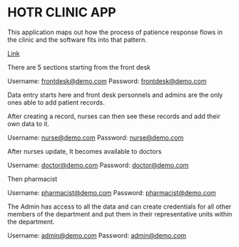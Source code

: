 # HOTR CLINIC APP

This application maps out how the process of patience response flows in the clinic and the software fits into that pattern.

[Link](http://hotrclinic.herokuapp.com/)

There are 5 sections starting from the front desk

Username: frontdesk@demo.com
Password: frontdesk@demo.com

Data entry starts here and front desk personnels and admins are the only ones able to add patient records.

After creating a record, nurses can then see these records and add their own data to it.

Username: nurse@demo.com
Password: nurse@demo.com

After nurses update, It becomes available to doctors

Username: doctor@demo.com
Password: doctor@demo.com

Then pharmacist

Username: pharmacist@demo.com
Password: pharmacist@demo.com

The Admin has access to all the data and can create credentials for all other members of the department and put them in their representative units within the department.

Username: admin@demo.com
Password: admin@demo.com
